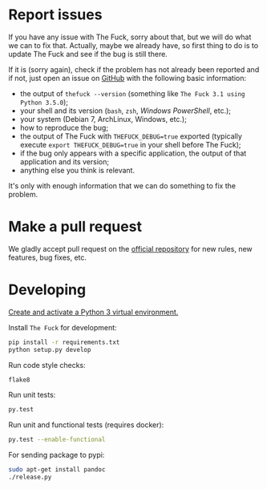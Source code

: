 # Report issues

If you have any issue with The Fuck, sorry about that, but we will do what we
can to fix that. Actually, maybe we already have, so first thing to do is to
update The Fuck and see if the bug is still there.

If it is (sorry again), check if the problem has not already been reported and
if not, just open an issue on [GitHub](https://github.com/nvbn/thefuck) with the
following basic information:

-   the output of `thefuck --version` (something like
    `The Fuck 3.1 using Python 3.5.0`);
-   your shell and its version (`bash`, `zsh`, _Windows PowerShell_, etc.);
-   your system (Debian 7, ArchLinux, Windows, etc.);
-   how to reproduce the bug;
-   the output of The Fuck with `THEFUCK_DEBUG=true` exported (typically execute
    `export THEFUCK_DEBUG=true` in your shell before The Fuck);
-   if the bug only appears with a specific application, the output of that
    application and its version;
-   anything else you think is relevant.

It's only with enough information that we can do something to fix the problem.

# Make a pull request

We gladly accept pull request on the
[official repository](https://github.com/nvbn/thefuck) for new rules, new
features, bug fixes, etc.

# Developing

[Create and activate a Python 3 virtual environment.](https://docs.python.org/3/tutorial/venv.html)

Install `The Fuck` for development:

```bash
pip install -r requirements.txt
python setup.py develop
```

Run code style checks:

```bash
flake8
```

Run unit tests:

```bash
py.test
```

Run unit and functional tests (requires docker):

```bash
py.test --enable-functional
```

For sending package to pypi:

```bash
sudo apt-get install pandoc
./release.py
```
